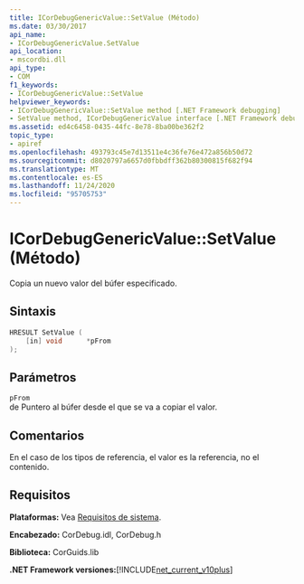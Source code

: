 ```yaml
---
title: ICorDebugGenericValue::SetValue (Método)
ms.date: 03/30/2017
api_name:
- ICorDebugGenericValue.SetValue
api_location:
- mscordbi.dll
api_type:
- COM
f1_keywords:
- ICorDebugGenericValue::SetValue
helpviewer_keywords:
- ICorDebugGenericValue::SetValue method [.NET Framework debugging]
- SetValue method, ICorDebugGenericValue interface [.NET Framework debugging]
ms.assetid: ed4c6458-0435-44fc-8e78-8ba00be362f2
topic_type:
- apiref
ms.openlocfilehash: 493793c45e7d13511e4c36fe76e472a856b50d72
ms.sourcegitcommit: d8020797a6657d0fbbdff362b80300815f682f94
ms.translationtype: MT
ms.contentlocale: es-ES
ms.lasthandoff: 11/24/2020
ms.locfileid: "95705753"
---
```

# <a name="icordebuggenericvaluesetvalue-method"></a>ICorDebugGenericValue::SetValue (Método)

Copia un nuevo valor del búfer especificado.  
  
## <a name="syntax"></a>Sintaxis  
  
```cpp  
HRESULT SetValue (  
    [in] void      *pFrom  
);  
```  
  
## <a name="parameters"></a>Parámetros  

 `pFrom`  
 de Puntero al búfer desde el que se va a copiar el valor.  
  
## <a name="remarks"></a>Comentarios  

 En el caso de los tipos de referencia, el valor es la referencia, no el contenido.  
  
## <a name="requirements"></a>Requisitos  

 **Plataformas:** Vea [Requisitos de sistema](../../get-started/system-requirements.md).  
  
 **Encabezado:** CorDebug.idl, CorDebug.h  
  
 **Biblioteca:** CorGuids.lib  
  
 **.NET Framework versiones:**[!INCLUDE[net_current_v10plus](../../../../includes/net-current-v10plus-md.md)]
